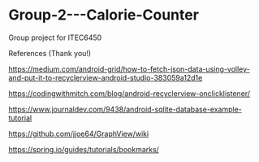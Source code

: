 # Group-2---Calorie-Counter
Group project for ITEC6450

References (Thank you!)

https://medium.com/android-grid/how-to-fetch-json-data-using-volley-and-put-it-to-recyclerview-android-studio-383059a12d1e

https://codingwithmitch.com/blog/android-recyclerview-onclicklistener/

https://www.journaldev.com/9438/android-sqlite-database-example-tutorial

https://github.com/jjoe64/GraphView/wiki

https://spring.io/guides/tutorials/bookmarks/
